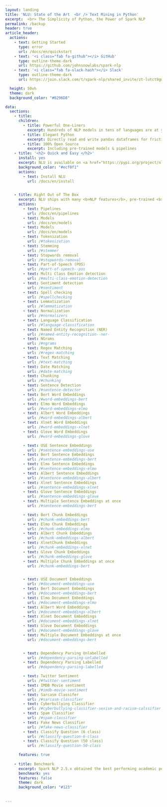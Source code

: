```yaml
---
layout: landing
title: 'NLU: State of the Art  <br /> Text Mining in Python'
excerpt:  <br> The Simplicity of Python, the Power of Spark NLP
permalink: /backup
header: true
article_header:
  actions:
    - text: Getting Started
      type: error
      url: /docs/en/quickstart    
    - text: '<i class="fab fa-github"></i> GitHub'
      type: outline-theme-dark
      url: https://github.com/johnsnowlabs/spark-nlp  
    - text: '<i class="fab fa-slack-hash"></i> Slack' 
      type: outline-theme-dark
      url: https://join.slack.com/t/spark-nlp/shared_invite/zt-lutct9gm-kuUazcyFKhuGY3_0AMkxqA    

  height: 50vh
  theme: dark
  background_color: "#0296D8"

data:
  sections:
    - title: 
      children:
        - title: Powerful One-Liners
          excerpt: Hundreds of NLP models in tens of languages are at your fingertips with just one line of code
        - title: Elegant Python
          excerpt: Directly read and write pandas dataframes for frictionless integration with other libraries and existing ML pipelines   
        - title: 100% Open Source
          excerpt: Including pre-trained models & pipelines
    - title: '<h2> Quick and Easy </h2>'
      install: yes
      excerpt: NLU is available on <a href="https://pypi.org/project/nlu" target="_blank">PyPI</a>, <a href="https://anaconda.org/JohnSnowLabs/nlu" target="_blank">Conda</a>
      background_color: "#ecf0f1"
      actions:
        - text: Install NLU
          url: /docs/en/install
    

    - title: Right Out of The Box
      excerpt: NLU ships with many <b>NLP features</b>, pre-trained <b>models</b> and <b>pipelines</b> <br> It takes in Pandas and outputs <b> Pandas Dataframes </b> <br>  All in <u> <b> one line <b> </u> 
      actions:
        - text: Pipelines
          url: /docs/en/pipelines     
        - text: Models
          url: /docs/en/models
        - text: Models
          url: /docs/en/models
        - text: Tokenization
          url: /#tokenization
        - text: Stemming
          url: /#stemmer
        - text: Stopwords removal
          url: /#stopwords-removal
        - text: Part-of-Speech (POS) 
          url: /#part-of-speech--pos
        - text: Multi Class Emotion detection
          url: /#multi-class-emotion-detection
        - text: Sentiment detection
          url: /#sentiment
        - text: Spell checking 
          url: /#spellchecking
        - text: Lemmatization
          url: /#lemmatization
        - text: Normalization
          url: /#normalizers
        - text: Language Classification
          url: /#language-classification
        - text: Named Entity Recognition (NER)
          url: /#named-entity-recognition--ner-
        - text: NGrams 
          url: /#ngrams
        - text: Regex Matching
          url: /#regex-matching
        - text: Text Matching
          url: /#text-matching
        - text: Date Matching
          url: /#date-matching
        - text: Chunking
          url: /#chunking
        - text: Sentence Detection
          url: /#sentence-detector
        - text: Bert Word Embeddings 
          url: /#word-embeddings-bert
        - text: Elmo Word Embeddings 
          url: /#word-embeddings-elmo
        - text: Albert Word Embeddings 
          url: /#word-embeddings-albert
        - text: Xlnet Word Embeddings 
          url: /#word-embeddings-xlnet
        - text: Glove Word Embeddings 
          url: /#word-embeddings-glove

        - text: USE Sentence Embeddings 
          url: /#sentence-embeddings-use
        - text: Bert Sentence Embeddings 
          url: /#sentence-embeddings-bert
        - text: Elmo Sentence Embeddings 
          url: /#sentence-embeddings-elmo
        - text: Albert Sentence Embeddings 
          url: /#sentence-embeddings-albert
        - text: Xlnet Sentence Embeddings 
          url: /#sentence-embeddings-xlnet
        - text: Glove Sentence Embeddings 
          url: /#sentence-embeddings-glove
        - text: Multiple Sentence Embeddings at once
          url: /#sentence-embeddings-bert          

        - text: Bert Chunk Embeddings 
          url: /#chunk-embeddings-bert
        - text: Elmo Chunk Embeddings 
          url: /#chunk-embeddings-elmo
        - text: Albert Chunk Embeddings 
          url: /#chunk-embeddings-albert
        - text: XlnetChunk Embeddings 
          url: /#chunk-embeddings-xlnet
        - text: Glove Chunk Embeddings 
          url: /#chunk-embeddings-glove
        - text: Multiple Chunk Embeddings at once
          url: /#chunk-embeddings-bert          


        - text: USE Document Embeddings 
          url: /#document-embeddings-use
        - text: Bert Document Embeddings 
          url: /#document-embeddings-bert
        - text: Elmo Document Embeddings 
          url: /#document-embeddings-elmo
        - text: Albert Word Embeddings 
          url: /#document-embeddings-albert
        - text: Xlnet Document Embeddings 
          url: /#document-embeddings-xlnet
        - text: Glove Document Embeddings 
          url: /#document-embeddings-glove
        - text: Multiple Document Embeddings at once
          url: /#document-embeddings-bert          


        - text: Dependency Parsing Unlabelled
          url: /#dependency-parsing-unlabelled
        - text: Dependency Parsing Labelled
          url: /#dependency-parsing-labelled          

        - text: Twitter Sentiment
          url: /#twitter-sentiment          
        - text: IMDB Movie sentiment
          url: /#imdb-movie-sentiment          
        - text: Sarcasm Classifer
          url: /#sarcasm-classifier          
        - text: Cyberbullying Classifier
          url: /#cyberbullying-classifier-sexism-and-racism-calssifier          
        - text: Spam Classifier
          url: /#spam-classifier
        - text: Fake News Classifier
          url: /#fake-news-classifier          
        - text: Classify Question (6 class) 
          url: /#classify-question-6-class          
        - text: Classify Question (50 class)
          url: /#classify-question-50-class      

      features: true
    
    - title: Benchmark
      excerpt: Spark NLP 2.5.x obtained the best performing academic peer-reviewed results
      benchmark: yes
      features: false
      theme: dark
      background_color: "#123"
 
      
---
```

